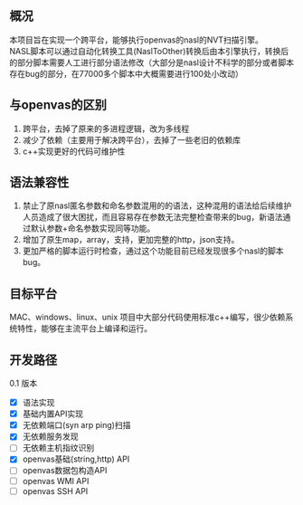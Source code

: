 ## 概况
本项目旨在实现一个跨平台，能够执行openvas的nasl的NVT扫描引擎。  
NASL脚本可以通过自动化转换工具(NaslToOther)转换后由本引擎执行，转换后的部分脚本需要人工进行部分语法修改（大部分是nasl设计不科学的部分或者脚本存在bug的部分，在77000多个脚本中大概需要进行100处小改动） 

## 与openvas的区别
1. 跨平台，去掉了原来的多进程逻辑，改为多线程
2. 减少了依赖（主要用于解决跨平台），去掉了一些老旧的依赖库
3. c++实现更好的代码可维护性

## 语法兼容性
1. 禁止了原nasl匿名参数和命名参数混用的的语法，这种混用的语法给后续维护人员造成了很大困扰，而且容易存在参数无法完整检查带来的bug，新语法通过默认参数+命名参数实现同等功能。
2. 增加了原生map，array，支持，更加完整的http，json支持。
3. 更加严格的脚本运行时检查，通过这个功能目前已经发现很多个nasl的脚本bug。

## 目标平台
MAC、windows、linux、unix
项目中大部分代码使用标准c++编写，很少依赖系统特性，能够在主流平台上编译和运行。

## 开发路径
0.1 版本  
- [x] 语法实现  
- [x] 基础内置API实现  
- [x] 无依赖端口(syn arp ping)扫描  
- [x] 无依赖服务发现  
- [ ] 无依赖主机指纹识别  
- [x] openvas基础(string,http) API  
- [ ]  openvas数据包构造API  
- [ ]  openvas WMI API  
- [ ]  openvas SSH API  